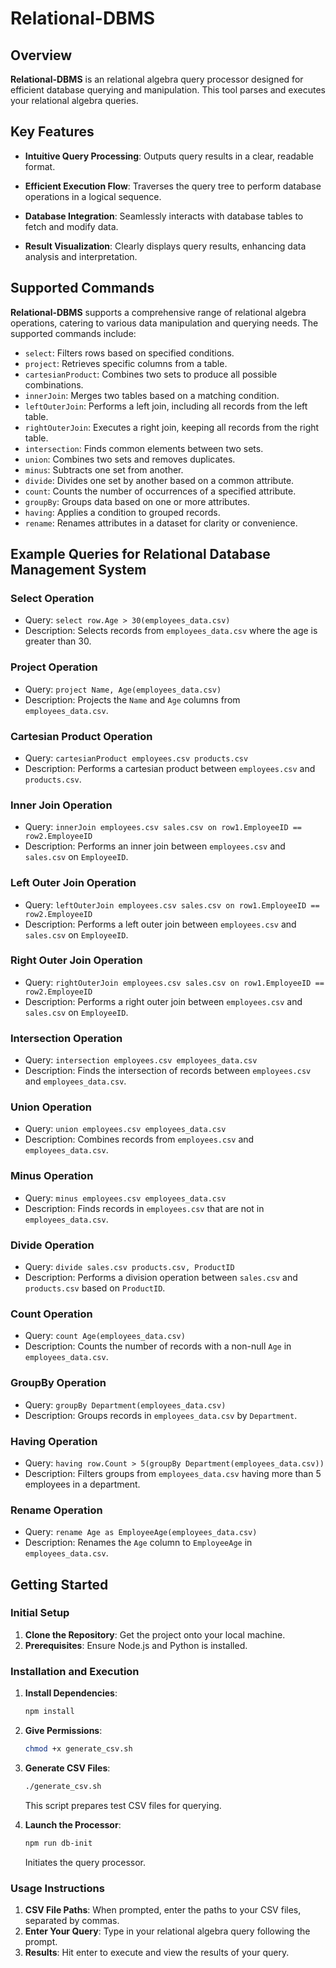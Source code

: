 # Relational-DBMS

## Overview

**Relational-DBMS** is an  relational algebra query processor designed for efficient database querying and manipulation. This tool parses and executes your relational algebra queries.

## Key Features

- **Intuitive Query Processing**: Outputs query results in a clear, readable format.

- **Efficient Execution Flow**: Traverses the query tree to perform database operations in a logical sequence.
- **Database Integration**: Seamlessly interacts with database tables to fetch and modify data.
- **Result Visualization**: Clearly displays query results, enhancing data analysis and interpretation.

## Supported Commands

**Relational-DBMS** supports a comprehensive range of relational algebra operations, catering to various data manipulation and querying needs. The supported commands include:

- `select`: Filters rows based on specified conditions.
- `project`: Retrieves specific columns from a table.
- `cartesianProduct`: Combines two sets to produce all possible combinations.
- `innerJoin`: Merges two tables based on a matching condition.
- `leftOuterJoin`: Performs a left join, including all records from the left table.
- `rightOuterJoin`: Executes a right join, keeping all records from the right table.
- `intersection`: Finds common elements between two sets.
- `union`: Combines two sets and removes duplicates.
- `minus`: Subtracts one set from another.
- `divide`: Divides one set by another based on a common attribute.
- `count`: Counts the number of occurrences of a specified attribute.
- `groupBy`: Groups data based on one or more attributes.
- `having`: Applies a condition to grouped records.
- `rename`: Renames attributes in a dataset for clarity or convenience.

## Example Queries for Relational Database Management System

### Select Operation

- Query: `select row.Age > 30(employees_data.csv)`
- Description: Selects records from `employees_data.csv` where the age is greater than 30.

### Project Operation

- Query: `project Name, Age(employees_data.csv)`
- Description: Projects the `Name` and `Age` columns from `employees_data.csv`.

### Cartesian Product Operation

- Query: `cartesianProduct employees.csv products.csv`
- Description: Performs a cartesian product between `employees.csv` and `products.csv`.

### Inner Join Operation

- Query: `innerJoin employees.csv sales.csv on row1.EmployeeID == row2.EmployeeID`
- Description: Performs an inner join between `employees.csv` and `sales.csv` on `EmployeeID`.

### Left Outer Join Operation

- Query: `leftOuterJoin employees.csv sales.csv on row1.EmployeeID == row2.EmployeeID`
- Description: Performs a left outer join between `employees.csv` and `sales.csv` on `EmployeeID`.

### Right Outer Join Operation

- Query: `rightOuterJoin employees.csv sales.csv on row1.EmployeeID == row2.EmployeeID`
- Description: Performs a right outer join between `employees.csv` and `sales.csv` on `EmployeeID`.

### Intersection Operation

- Query: `intersection employees.csv employees_data.csv`
- Description: Finds the intersection of records between `employees.csv` and `employees_data.csv`.

### Union Operation

- Query: `union employees.csv employees_data.csv`
- Description: Combines records from `employees.csv` and `employees_data.csv`.

### Minus Operation

- Query: `minus employees.csv employees_data.csv`
- Description: Finds records in `employees.csv` that are not in `employees_data.csv`.

### Divide Operation

- Query: `divide sales.csv products.csv, ProductID`
- Description: Performs a division operation between `sales.csv` and `products.csv` based on `ProductID`.

### Count Operation

- Query: `count Age(employees_data.csv)`
- Description: Counts the number of records with a non-null `Age` in `employees_data.csv`.

### GroupBy Operation

- Query: `groupBy Department(employees_data.csv)`
- Description: Groups records in `employees_data.csv` by `Department`.

### Having Operation

- Query: `having row.Count > 5(groupBy Department(employees_data.csv))`
- Description: Filters groups from `employees_data.csv` having more than 5 employees in a department.

### Rename Operation

- Query: `rename Age as EmployeeAge(employees_data.csv)`
- Description: Renames the `Age` column to `EmployeeAge` in `employees_data.csv`.

## Getting Started

### Initial Setup

1. **Clone the Repository**: Get the project onto your local machine.
2. **Prerequisites**: Ensure Node.js and Python is installed.

### Installation and Execution

1. **Install Dependencies**:

   ```bash
   npm install
   ```

2. **Give Permissions**:

   ```bash
   chmod +x generate_csv.sh
   ```

3. **Generate CSV Files**:

   ```bash
   ./generate_csv.sh
   ```

   This script prepares test CSV files for querying.

2. **Launch the Processor**:

   ```bash
   npm run db-init
   ```

   Initiates the query processor.

### Usage Instructions

1. **CSV File Paths**: When prompted, enter the paths to your CSV files, separated by commas.
2. **Enter Your Query**: Type in your relational algebra query following the prompt.
3. **Results**: Hit enter to execute and view the results of your query.
